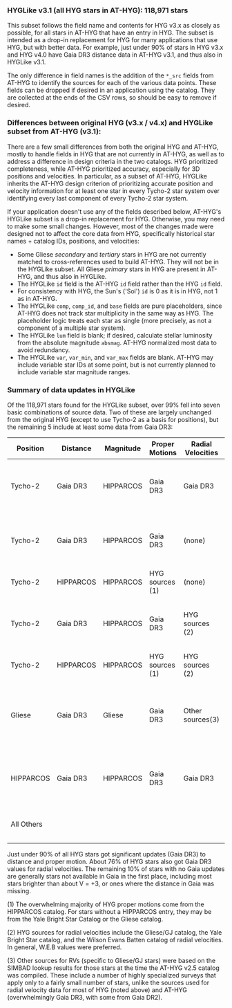 ### HYGLike v3.1 (all HYG stars in AT-HYG): 118,971 stars

This subset follows the field name and contents for HYG v3.x as closely as possible, for all stars in AT-HYG that have an entry in HYG. The subset is intended as a drop-in replacement for HYG for many applications that use HYG, but with better data. For example, just under 90% of stars in HYG v3.x and HYG v4.0 have Gaia DR3 distance data in AT-HYG v3.1, and thus also in HYGLike v3.1. 

The only difference in field names is the addition of the `*_src` fields from AT-HYG to identify the sources for each of the various data points. These fields can be dropped if desired in an application using the catalog. They are collected at the ends of the CSV rows, so should be easy to remove if desired.

### Differences between original HYG (v3.x / v4.x) and HYGLike subset from AT-HYG (v3.1):

There are a few small differences from both the original HYG and AT-HYG, mostly to handle fields in HYG that are not currently in AT-HYG, as well as to address a difference in design criteria in the two catalogs. HYG prioritized completeness, while AT-HYG prioritized accuracy, especially for 3D positions and velocities. In particular, as a subset of AT-HYG, HYGLike inherits the AT-HYG design criterion of prioritizing accurate position and velocity information for at least one star in every Tycho-2 star system over identifying every last component of every Tycho-2 star system.

If your application doesn't use any of the fields described below, AT-HYG's HYGLike subset is a drop-in replacement for HYG. Otherwise, you may need to make some small changes. However, most of the changes made were designed not to affect the core data from HYG, specifically historical star names + catalog IDs, positions, and velocities:

* Some Gliese _secondary_ and _tertiary_ stars in HYG are not currently matched to cross-references used to build AT-HYG. They will not be in the HYGLike subset. All Gliese _primary_ stars in HYG are present in AT-HYG, and thus also in HYGLike.
* The HYGLike `id` field is the AT-HYG `id` field rather than the HYG `id` field. 
* For consistency with HYG, the Sun's ('Sol') `id` is 0 as it is in HYG, not 1 as in AT-HYG.
* The HYGLike `comp`, `comp_id`, and `base` fields are pure placeholders, since AT-HYG does not track star multiplicity in the same way as HYG. The placeholder logic treats each star as single (more precisely, as not a component of a multiple star system).
* The HYGLike `lum` field is blank; if desired, calculate stellar luminosity from the absolute magnitude `absmag`. AT-HYG normalized most data to avoid redundancy.
* The HYGLike `var`, `var_min`, and `var_max` fields are blank. AT-HYG may include variable star IDs at some point, but is not currently planned to include variable star magnitude ranges.

### Summary of data updates in HYGLike

Of the 118,971 stars found for the HYGLike subset, over 99% fell into seven basic combinations of source data. Two of these are largely unchanged from the original HYG (except to use Tycho-2 as a basis for positions), but the remaining 5 include at least some data from Gaia DR3:

|Position  |Distance  |Magnitude  |Proper Motions      |Radial Velocities|Total Count     |Notes
|----------|----------|-----------|--------------------|-----------------|----------------|-------
| Tycho-2  | Gaia DR3 | HIPPARCOS | Gaia DR3           | Gaia DR3        | 89,686 (75.4 %)| Full position and 3D velocity update from Gaia
| Tycho-2  | Gaia DR3 | HIPPARCOS | Gaia DR3           | (none)          | 10,381 (8.7 %) | Full position and 2D velocity update from Gaia
| Tycho-2  | HIPPARCOS| HIPPARCOS | HYG sources (1)    | (none)          | 8,607 (7.2 %)  | No major change from HYG
| Tycho-2  | Gaia DR3 | HIPPARCOS | Gaia DR3           | HYG sources (2) | 4,750 (4.0 %)  | Full position and 2D velocity update from Gaia
| Tycho-2  | HIPPARCOS| HIPPARCOS | HYG sources (1)    | HYG sources (2) | 3,327 (2.8 %)  | No major change from HYG
| Gliese   | Gaia DR3 | Gliese    | Gaia DR3           | Other sources(3)| 822 (0.7 %)    | Gliese stars from HYG  w/ position and 2D velocity update from Gaia
| HIPPARCOS| Gaia DR3 | HIPPARCOS | Gaia DR3           | Gaia DR3        | 425 (0.4 %)    | Full position and 3D velocity update from Gaia
| All Others|         |           |                    |                 | 973 (0.8 %)    | Various incomplete levels of update

Just under 90% of all HYG stars got significant updates (Gaia DR3) to distance and proper motion. About 76% of HYG stars also got Gaia DR3 values for radial velocities. The remaining 10% of stars with no Gaia updates are generally stars not available in Gaia in the first place, including most stars brighter than about V = +3, or ones where the distance in Gaia was missing.

(1) The overwhelming majority of HYG proper motions come from the HIPPARCOS catalog. For stars without a HIPPARCOS entry, they may be from the Yale Bright Star Catalog or the Gliese catalog.

(2) HYG sources for radial velocities include the Gliese/GJ catalog, the Yale Bright Star catalog, and the Wilson Evans Batten catalog of radial velocities. In general, W.E.B values were preferred.

(3) Other sources for RVs (specific to Gliese/GJ stars) were based on the SIMBAD lookup results for those stars at the time the AT-HYG v2.5 catalog was compiled. These include a number of highly specialized surveys that apply only to a fairly small number of stars, unlike the sources used for radial velocity data for most of HYG (noted above) and AT-HYG (overwhelmingly Gaia DR3, with some from Gaia DR2).
